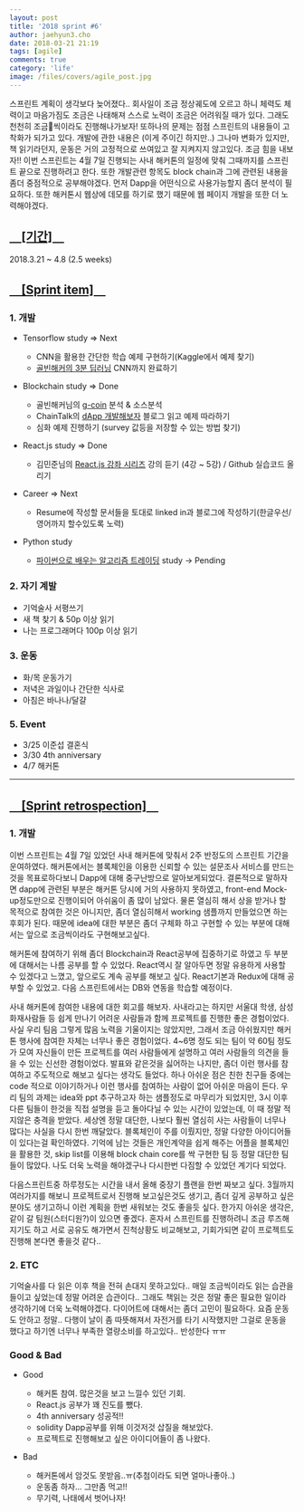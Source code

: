 ```yaml
---
layout: post
title: '2018 sprint #6'
author: jaehyun3.cho
date: 2018-03-21 21:19
tags: [agile]
comments: true
category: 'life'
image: /files/covers/agile_post.jpg
---
```


스프린트 계획이 생각보다 늦어졌다.. 회사일이 조금 정상궤도에 오르고 하니 체력도 체력이고 마음가짐도 조금은 나태해져 스스로 노력이 조금은 어려워질 때가 있다. 그래도 천천히 조금씩이라도 진행해나가보자! 또하나의 문제는 점점 스프린트의 내용들이 고착화가 되가고 있다. 개발에 관한 내용은 (이게 주이긴 하지만..) 그나마 변화가 있지만, 책 읽기라던지, 운동은 거의 고정적으로 쓰여있고 잘 지켜지지 않고있다. 조금 힘을 내보자!! 이번 스프린트는 4월 7일 진행되는 사내 해커톤의 일정에 맞춰 그때까지를 스프린트 끝으로 진행하려고 한다. 또한 개발관련 항목도 block chain과 그에 관련된 내용을 좀더 중점적으로 공부해야겠다. 먼저 Dapp을 어떤식으로 사용가능할지 좀더 분석이 필요하다. 또한 해커톤시 웹상에 데모를 하기로 했기 때문에 웹 페이지 개발을 또한 더 노력해야겠다.

## <u>　[기간]　</u>
2018.3.21 ~ 4.8 (2.5 weeks)

## <u>　[Sprint item]　</u>

### 1. 개발
- Tensorflow study => Next
  - CNN을 활용한 간단한 학습 예제 구현하기(Kaggle에서 예제 찾기)
  - [골빈해커의 3분 딥러닝](https://github.com/golbin/TensorFlow-Tutorials) CNN까지 완료하기

- Blockchain study => Done
  - 골빈해커님의 [g-coin](https://github.com/golbin/g-coin) 분석 & 소스분석
  - ChainTalk의 [dApp 개발해보자](http://www.chaintalk.io/archive/lecture/1) 블로그 읽고 예제 따라하기
  - 심화 예제 진행하기 (survey 값등을 저장할 수 있는 방법 찾기)

- React.js study => Done
  - 김민준님의 [React.js 강좌 시리즈](https://www.youtube.com/watch?v=GEoNiUcVwjE&list=PL9FpF_z-xR_GMujql3S_XGV2SpdfDBkeC) 강의 듣기 (4강 ~ 5강) / Github 실습코드 올리기

- Career => Next
  - Resume에 작성할 문서들을 토대로 linked in과 블로그에 작성하기(한글우선/영어까지 할수있도록 노력)

- Python study
  - [파이썬으로 배우는 알고리즘 트레이딩](https://wikidocs.net/book/110) study -> Pending

### 2. 자기 계발
- 기억술사 서평쓰기
- 새 책 찾기 & 50p 이상 읽기
- 나는 프로그래머다 100p 이상 읽기

### 3. 운동
- 화/목 운동가기
- 저녁은 과일이나 간단한 식사로
- 아침은 바나나/달걀

### 5. Event
- 3/25 이준섭 결혼식
- 3/30 4th anniversary
- 4/7 해커톤

---------------------------------------------------------------------------------------------------------------

## <u>　[Sprint retrospection]　</u>

### 1. 개발

이번 스프린트는 4월 7일 있었던 사내 해커톤에 맞춰서 2주 반정도의 스프린트 기간을 운여하였다. 해커톤에서는 블록체인을 이용한 신뢰할 수 있는 설문조사 서비스를 만드는 것을 목표로하다보니 Dapp에 대해 중구난방으로 알아보게되었다. 결론적으로 말하자면  dapp에 관련된 부분은 해커톤 당시에 거의 사용하지 못하였고, front-end Mock-up정도만으로 진행이되어 아쉬움이 좀 많이 남았다. 물론 열심히 해서 상을 받거나 할 목적으로 참여한 것은 아니지만, 좀더 열심히해서 working 샘플까지 만들었으면 하는 후회가 된다. 때문에 idea에 대한 부분은 좀더 구체화 하고 구현할 수 있는 부분에 대해서는 앞으로 조금씩이라도 구현해보고싶다.

해커톤에 참여하기 위해 좀더 Blockchain과 React공부에 집중하기로 하였고 두 부분에 대해서는 나름 공부를 할 수 있었다. React역시 잘 알아두면 정말 유용하게 사용할 수 있겠다고 느꼈고, 앞으로도 계속 공부를 해보고 싶다. React기본과 Redux에 대해 공부할 수 있었고. 다음 스프린트에서는 DB와 연동을 학습할 예정이다.

사내 해커톤에 참여한 내용에 대한 회고를 해보자. 사내라고는 하지만 서울대 학생, 삼성화재사람들 등 쉽게 만나기 어려운 사람들과 함께 프로젝트를 진행한 좋은 경험이었다. 사실 우리 팀음 그렇게 많음 노력을 기울이지는 않았지만, 그래서 조금 아쉬웠지만 해커톤 행사에 참여한 자체는 너무나 좋은 경험이었다. 4~6명 정도 되는 팀이 약 60팀 정도가 모여 자신들이 만든 프로젝트를 여러 사람들에게 설명하고 여러 사람들의 의견을 들을 수 있는 신선한 경험이었다. 발표와 같은것을 싫어하는 나지만, 좀더 이런 행사를 참여하고 주도적으로 해보고 싶다는 생각도 들었다. 하나 아쉬운 점은 친한 친구들 중에는 code 적으로 이야기하거나 이런 행사를 참여하는 사람이 없어 아쉬운 마음이 든다. 우리 팀의 과제는 idea와 ppt 추구하고자 하는 샘플정도로 마무리가 되었지만, 3시 이후 다른 팀들이 한것을 직접 설명을 듣고 돌아다닐 수 있는 시간이 있었는데, 이 때 정말 적지않은 충격을 받았다. 세상엔 정말 대단한, 나보다 훨씬 열심히 사는 사람들이 너무나 많다는 사실을 다시 한번 깨달았다. 블록체인이 주를 이뤘지만, 정말 다양한 아이디어들이 있다는걸 확인하였다. 기억에 남는 것들은 개인계약을 쉽게 해주는 어플을 블록체인을 활용한 것, skip list를 이용해 block chain core를 싹 구현한 팀 등 정말 대단한 팀들이 많았다. 나도 더욱 노력을 해야겠구나 다시한번 다짐할 수 있었던 계기다 되었다.

다음스프린트중 하루정도는 시간을 내서 올해 중장기 플랜을 한번 짜보고 싶다. 3월까지 여러가지를 해보니 프로젝트로서 진행해 보고싶은것도 생기고, 좀더 깊게 공부하고 싶은 분야도 생기고하니 이런 계획을 한번 새워보는 것도 좋을듯 싶다. 한가지 아쉬운 생각은, 같이 갈 팀원(스터디원?)이 있으면 좋겠다. 혼자서 스프린트를 진행하려니 조금 루즈해 지기도 하고 서로 공유도 해가면서 진척상황도 비교해보고, 기회가되면 같이 프로젝트도 진행해 본다면 좋을것 같다..

### 2. ETC

기억술사를 다 읽은 이후 책을 전혀 손대지 못하고있다.. 매일 조금씩이라도 읽는 습관을 들이고 싶었는데 정말 어려운 습관이다.. 그래도 책읽는 것은 정말 좋은 필요한 일이라 생각하기에 더욱 노력해야겠다. 다이어트에 대해서는 좀더 고민이 필요하다. 요즘 운동도 안하고 정말.. 다행이 날이 좀 따뜻해져서 자전거를 타기 시작했지만 그걸로 운동을 했다고 하기엔 너무나 부족한 열량소비를 하고있다.. 반성한다 ㅠㅠ

### Good & Bad

- Good
  - 해커톤 참여. 많은것을 보고 느낄수 있던 기회.
  - React.js 공부가 꽤 진도를 뺐다.
  - 4th anniversary 성공적!!
  - solidity Dapp공부를 위해 이것저것 삽질을 해보았다.
  - 프로젝트로 진행해보고 싶은 아이디어들이 좀 나왔다.

- Bad
  - 해커톤에서 암것도 못받음..ㅠ(추첨이라도 되면 얼마나좋아..)
  - 운동좀 하자... 그만좀 먹고!!
  - 무기력, 나태에서 벗어나자!